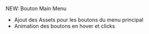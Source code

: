 NEW: Bouton Main Menu

- Ajout des Assets pour les boutons du menu principal
- Animation des boutons en hover et clicks


